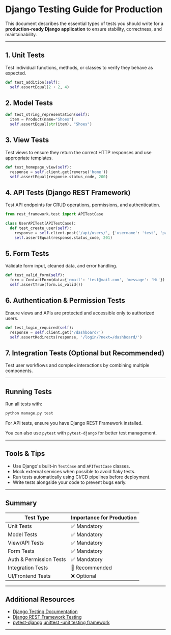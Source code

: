# Django Testing Guide for Production

This document describes the essential types of tests you should write for a **production-ready Django application** to ensure stability, correctness, and maintainability.

---

## 1. Unit Tests

Test individual functions, methods, or classes to verify they behave as expected.

```python
def test_addition(self):
  self.assertEqual(2 + 2, 4)
```

## 2. Model Tests

```python
def test_string_representation(self):
  item = Product(name="Shoes")
  self.assertEqual(str(item), "Shoes")
```

## 3. View Tests

Test views to ensure they return the correct HTTP responses and use appropriate templates.

```python
def test_homepage_view(self):
  response = self.client.get(reverse('home'))
  self.assertEqual(response.status_code, 200)
```

## 4. API Tests (Django REST Framework)

Test API endpoints for CRUD operations, permissions, and authentication.

```python
from rest_framework.test import APITestCase

class UserAPITest(APITestCase):
  def test_create_user(self):
    response = self.client.post('/api/users/', {'username': 'test', 'password': 'pass'})
    self.assertEqual(response.status_code, 201)
```

## 5. Form Tests

Validate form input, cleaned data, and error handling.

```python
def test_valid_form(self):
  form = ContactForm(data={'email': 'test@mail.com', 'message': 'Hi'})
  self.assertTrue(form.is_valid())
```

## 6. Authentication & Permission Tests

Ensure views and APIs are protected and accessible only to authorized users.

```python
def test_login_required(self):
  response = self.client.get('/dashboard/')
  self.assertRedirects(response, '/login/?next=/dashboard/')
```

## 7. Integration Tests (Optional but Recommended)

Test user workflows and complex interactions by combining multiple components.

---

## Running Tests

Run all tests with:

```bash
python manage.py test
```

For API tests, ensure you have Django REST Framework installed.

You can also use `pytest` with `pytest-django` for better test management.

---

## Tools & Tips

- Use Django's built-in `TestCase` and `APITestCase` classes.
- Mock external services when possible to avoid flaky tests.
- Run tests automatically using CI/CD pipelines before deployment.
- Write tests alongside your code to prevent bugs early.

---

## Summary

| Test Type                | Importance for Production |
|--------------------------|--------------------------|
| Unit Tests               | ✅ Mandatory             |
| Model Tests              | ✅ Mandatory             |
| View/API Tests           | ✅ Mandatory             |
| Form Tests               | ✅ Mandatory             |
| Auth & Permission Tests  | ✅ Mandatory             |
| Integration Tests        | 🔸 Recommended           |
| UI/Frontend Tests        | ❌ Optional              |

---

## Additional Resources

- [Django Testing Documentation](https://docs.djangoproject.com/en/stable/topics/testing/)
- [Django REST Framework Testing](https://www.django-rest-framework.org/api-guide/testing/)
- [pytest-django](https://pytest-django.readthedocs.io/en/latest/)
[unittest -unit testing framework](https://docs.python.org/3/library/unittest.html)


---

